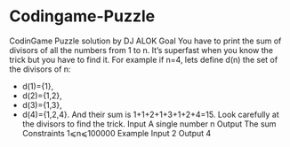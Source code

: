 # Codingame-Puzzle
CodinGame Puzzle solution by DJ ALOK
 Goal
You have to print the sum of divisors of all the numbers from 1 to n.
It’s superfast when you know the trick but you have to find it.
For example if n=4, lets define d(n) the set of the divisors of n:
* d(1)={1},
* d(2)={1,2},
* d(3)={1,3},
* d(4)={1,2,4}.
And their sum is 1+1+2+1+3+1+2+4=15.
Look carefully at the divisors to find the trick.
Input
A single number n
Output
The sum
Constraints
1⩽n⩽100000
Example
Input
2
Output
4
